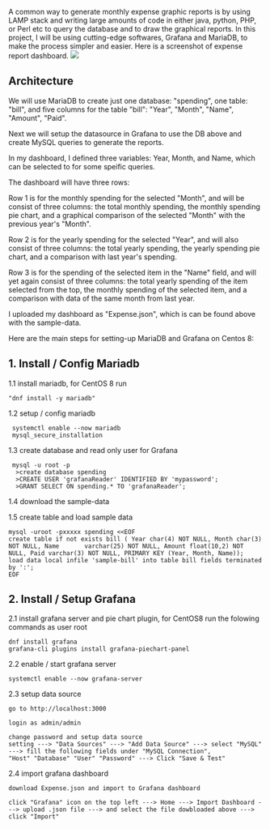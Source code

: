 A common way to generate monthly expense graphic reports is by using LAMP stack and writing large amounts of code in either java, python, PHP, or Perl etc to query the database and to draw the graphical reports.
In this project, I will be using cutting-edge softwares, Grafana and MariaDB, to make the process simpler and easier.
Here is a screenshot of expense report dashboard.
<img src=https://github.com/Miker48/Expense-project/blob/master/demo.png>

<h2> Architecture </h2>
We will use MariaDB to create just one database: "spending", one table: "bill", and five columns for the table "bill": "Year", "Month", "Name", "Amount", "Paid".

Next we will setup the datasource in Grafana to use the DB above and create MySQL queries to generate the reports.
 
In my dashboard, I defined three variables: Year, Month, and Name, which can be selected to for some speific queries.

The dashboard will have three rows:

Row 1 is for the monthly spending for the selected "Month", and will be consist of three columns: the total monthly spending, the monthly spending pie chart, and a graphical comparison of the selected "Month" with the previous year's "Month".

Row 2 is for the yearly spending for the selected "Year", and will also consist of three columns: the total yearly spending, the yearly spending pie chart, and a comparison with last year's spending.

Row 3 is for the spending of the selected item in the "Name" field,  and will yet again consist of three columns: the total yearly spending of the item selected from the top, the monthly spending of the selected item, and a comparison with data of the same month from last year.

I uploaded my dashboard as "Expense.json", which is can be found above with the sample-data.

Here are the main steps for setting-up MariaDB and Grafana on Centos 8:

<h2>1. Install / Config Mariadb</h2>

 
 1.1 install mariadb, for CentOS 8 run

    "dnf install -y mariadb"

 1.2 setup / config mariadb

     systemctl enable --now mariadb
     mysql_secure_installation
     
 1.3 create database and read only user for Grafana

     mysql -u root -p
      >create database spending
      >CREATE USER 'grafanaReader' IDENTIFIED BY 'mypassword';
      >GRANT SELECT ON spending.* TO 'grafanaReader';
     
      
 1.4 download the sample-data
 
 1.5 create table and load sample data
 
    mysql -uroot -pxxxxx spending <<EOF
    create table if not exists bill ( Year char(4) NOT NULL, Month char(3) NOT NULL, Name       varchar(25) NOT NULL, Amount float(10,2) NOT NULL, Paid varchar(3) NOT NULL, PRIMARY KEY (Year, Month, Name));
    load data local infile 'sample-bill' into table bill fields terminated by ':';
    EOF


<h2>2. Install / Setup Grafana</h2>

2.1 install grafana server and pie chart plugin, for CentOS8 run the folowing commands as user root

    dnf install grafana
    grafana-cli plugins install grafana-piechart-panel

2.2 enable / start grafana server

    systemctl enable --now grafana-server

2.3 setup data source

    go to http://localhost:3000

    login as admin/admin

    change password and setup data source
    setting ---> "Data Sources" ---> "Add Data Source" ---> select "MySQL" ---> fill the following fields under "MySQL Connection", 
    "Host" "Database" "User" "Password" ---> Click "Save & Test"

2.4 import grafana dashboard 

    download Expense.json and import to Grafana dashboard

    click "Grafana" icon on the top left ---> Home ---> Import Dashboard ---> upload .json file ---> and select the file dowbloaded above ---> click "Import"
   

